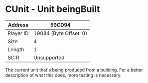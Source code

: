 
#  CUnit - Unit beingBuilt
Address   | 59CD94
----------|-------------
Player ID | 19084 (Byte Offset: 0)
Size 	  | 4
Length 	  | 1
SC:R      | Unsupported

The current unit that's being produced from a building. For a better description of what this does, more testing is necessary.
